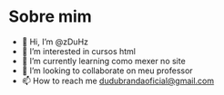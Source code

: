 #  Sobre mim  #
- 👋 Hi, I’m @zDuHz
- 👀 I’m interested in cursos html
- 🌱 I’m currently learning como mexer no site
- 💞️ I’m looking to collaborate on meu professor
- 📫 How to reach me dudubrandaoficial@gmail.com

<!---
zDuHz/zDuHz is a ✨ special ✨ repository because its `README.md` (this file) appears on your GitHub profile.
You can click the Preview link to take a look at your changes.
--->
